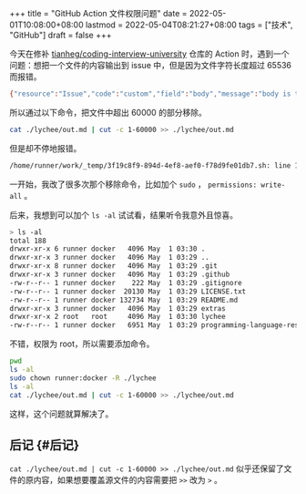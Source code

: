 +++
title = "GitHub Action 文件权限问题"
date = 2022-05-01T10:08:00+08:00
lastmod = 2022-05-04T08:21:27+08:00
tags = ["技术", "GitHub"]
draft = false
+++

今天在修补 [tianheg/coding-interview-university](https://github.com/tianheg/coding-interview-university) 仓库的 Action 时，遇到一个问题：想把一个文件的内容输出到 issue 中，但是因为文件字符长度超过 65536 而报错。

```sh
{"resource":"Issue","code":"custom","field":"body","message":"body is too long (maximum is 65536 characters)"}
```

所以通过以下命令，把文件中超出 60000 的部分移除。

```sh
cat ./lychee/out.md | cut -c 1-60000 >> ./lychee/out.md
```

但是却不停地报错。

```sh
/home/runner/work/_temp/3f19c8f9-894d-4ef8-aef0-f78d9fe01db7.sh: line 1: ./lychee/out.md: Permission denied
```

一开始，我改了很多次那个移除命令，比如加个 `sudo` ， `permissions: write-all` 。

后来，我想到可以加个 `ls -al` 试试看，结果听令我意外且惊喜。

```sh
> ls -al
total 188
drwxr-xr-x 6 runner docker   4096 May  1 03:30 .
drwxr-xr-x 3 runner docker   4096 May  1 03:29 ..
drwxr-xr-x 8 runner docker   4096 May  1 03:29 .git
drwxr-xr-x 3 runner docker   4096 May  1 03:29 .github
-rw-r--r-- 1 runner docker    222 May  1 03:29 .gitignore
-rw-r--r-- 1 runner docker  20130 May  1 03:29 LICENSE.txt
-rw-r--r-- 1 runner docker 132734 May  1 03:29 README.md
drwxr-xr-x 3 runner docker   4096 May  1 03:29 extras
drwxr-xr-x 2 root   root     4096 May  1 03:30 lychee
-rw-r--r-- 1 runner docker   6951 May  1 03:29 programming-language-resources.md
```

不错，权限为 root，所以需要添加命令。

```sh
pwd
ls -al
sudo chown runner:docker -R ./lychee
ls -al
cat ./lychee/out.md | cut -c 1-60000 >> ./lychee/out.md
```

这样，这个问题就算解决了。

## 后记 {#后记}

`cat ./lychee/out.md | cut -c 1-60000 >> ./lychee/out.md` 似乎还保留了文件的原内容，如果想要覆盖源文件的内容需要把 `>>` 改为 `>` 。
